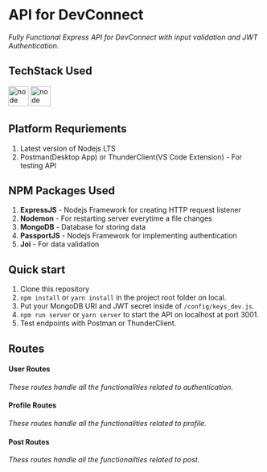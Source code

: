 # API for DevConnect
_Fully Functional Express API for DevConnect with input validation and JWT Authentication._

## TechStack Used
<a href="https://nodejs.org" target="_blank"> <img src="https://www.vectorlogo.zone/logos/nodejs/nodejs-icon.svg" alt="node" width="40" height="40"/></a> <a href="https://mongodb.com" target="_blank"> <img src="https://www.vectorlogo.zone/logos/mongodb/mongodb-icon.svg" alt="node" width="40" height="40"/></a> 

## Platform Requriements

1. Latest version of Nodejs LTS
2. Postman(Desktop App) or ThunderClient(VS Code Extension) - For testing API

## NPM Packages Used
1. **ExpressJS** - Nodejs Framework for creating HTTP request listener
2. **Nodemon** - For restarting server everytime a file changes
3. **MongoDB** - Database for storing data
4. **PassportJS** - Nodejs Framework for implementing authentication 
5. **Joi** - For data validation

## Quick start

1. Clone this repository
2. `npm install` or `yarn install` in the project root folder on local.
3. Put your MongoDB URI and JWT secret inside of `/config/keys_dev.js`.
4. `npm run server` or `yarn server` to start the API on localhost at port 3001.
5. Test endpoints with Postman or ThunderClient.

## Routes

#### User Routes
  _These routes handle all the functionalities related to authentication._

#### Profile Routes
  _These routes handle all the functionalities related to profile._

#### Post Routes
  _Thess routes handle all the functionailties related to post._
